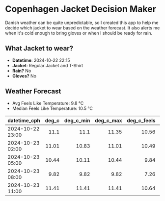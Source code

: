 
# Copenhagen Jacket Decision Maker

Danish weather can be quite unpredictable, so I created this app to help me decide which jacket to wear based on the weather forecast. 
It also alerts me when it's cold enough to bring gloves or when I should be ready for rain.

## What Jacket to wear?

- **Datetime**: 2024-10-22 22:15
- **Jacket**: Regular Jacket and T-Shirt
- **Rain?** No
- **Gloves?** No

## Weather Forecast
- Avg Feels Like Temperature: 9.8 °C
- Median Feels Like Temperature: 10.5 °C

| datetime_cph     |   deg_c |   deg_c_min |   deg_c_max |   deg_c_feels | weather   | wind   | rain   |
|:-----------------|--------:|------------:|------------:|--------------:|:----------|:-------|:-------|
| 2024-10-22 23:00 |   11.1  |       11.1  |       11.35 |         10.56 | Clear     | High   | None   |
| 2024-10-23 02:00 |   11.01 |       10.83 |       11.01 |         10.49 | Clear     | High   | None   |
| 2024-10-23 05:00 |   10.44 |       10.11 |       10.44 |          9.84 | Clear     | High   | None   |
| 2024-10-23 08:00 |    9.82 |        9.82 |        9.82 |          7.26 | Clouds    | High   | None   |
| 2024-10-23 11:00 |   11.41 |       11.41 |       11.41 |         10.64 | Clouds    | Low    | None   |
        